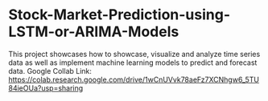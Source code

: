 # Stock-Market-Prediction-using-LSTM-or-ARIMA-Models
This project showcases how to showcase, visualize and analyze time series data as well as implement  machine learning models to predict and forecast data.
Google Collab Link: https://colab.research.google.com/drive/1wCnUVvk78aeFz7XCNhgw6_5TU84ieOUa?usp=sharing
